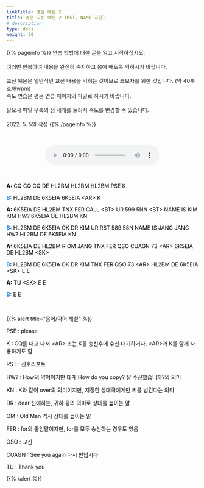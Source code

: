 ```yaml
---
linkTitle: 영문 예문 2
title: 영문 교신 예문 2 (RST, NAME 교환)
# description: 
type: docs
weight: 20
---
```


{{% pageinfo %}}
연습 방법에 대한 글을 읽고 시작하십시오.<br>
<br>
여러번 반복하여 내용을 완전히 숙지하고 몸에 배도록 익히시기 바랍니다.<br>
<br>
교신 예문은 일반적인 교신 내용을 익히는 것이므로 초보자를 위한 것입니다. (약 40부호/8wpm)<br>
속도 연습은 평문 연습 페이지의 파일로 하시기 바랍니다.<br>
<br>
필요시 파일 우측의 점 세개를 눌러서 속도를 변경할 수 있습니다.<br>
<br>
2022. 5. 5일 작성
{{% /pageinfo %}}

<p data-ke-size="size16">&nbsp;</p>
<center><audio src="https://blog.kakaocdn.net/dn/ckZEE5/btrBuz6zeZd/skeYJmglqWgRGa1t3hhJY0/tfile.mp3" controls="controls"></audio></center>

<p data-ke-size="size16">&nbsp;</p>
<p data-ke-size="size16"><span style="color: #000000;"><b>A:</b> CQ CQ CQ DE HL2BM HL2BM HL2BM PSE K</span></p>
<p data-ke-size="size16"><span style="color: #000000;"><span style="color: #006dd7;"><b>B:</b></span> HL2BM DE 6K5EIA 6K5EIA &lt;AR&gt; K</span></p>
<p data-ke-size="size16"><span style="color: #000000;"><b>A:</b> 6K5EIA DE HL2BM TNX FER CALL &lt;BT&gt; UR 599 5NN &lt;BT&gt; NAME IS KIM KIM HW? 6K5EIA DE HL2BM KN</span></p>
<p data-ke-size="size16"><span style="color: #000000;"><span style="color: #006dd7;"><b>B:</b></span> HL2BM DE 6K5EIA OK DR KIM UR RST 589 58N NAME IS JANG JANG HW? HL2BM DE 6K5EIA KN</span></p>
<p data-ke-size="size16"><span style="color: #000000;"><b>A:</b> 6K5EIA DE HL2BM R OM JANG TNX FER QSO CUAGN 73 &lt;AR&gt; 6K5EIA DE HL2BM &lt;SK&gt;</span></p>
<p data-ke-size="size16"><span style="color: #000000;"><span style="color: #006dd7;"><b>B:</b></span> HL2BM DE 6K5EIA OK DR KIM TNX FER QSO 73 &lt;AR&gt; HL2BM DE 6K5EIA &lt;SK&gt; E E</span></p>
<p data-ke-size="size16"><span style="color: #000000;"><b>A:</b> TU &lt;SK&gt; E E</span></p>
<p data-ke-size="size16"><span style="color: #000000;"><span style="color: #006dd7;"><b>B:</b></span> E E</span></p>
<p data-ke-size="size16">&nbsp;</p>

{{% alert title="용어/약어 해설" %}}
<p data-ke-size="size16">
<p data-ke-size="size16"><span style="color: #000000;">PSE : please</span></p>
<p data-ke-size="size16"><span style="color: #000000;">K : CQ를 내고 나서 &lt;AR&gt; 또는 K를 송신후에 수신 대기하거나, &lt;AR&gt;과 K를 함께 사용하기도 함</span></p>
<p data-ke-size="size16"><span style="color: #000000;">RST : 신호리포트</span></p>
<p data-ke-size="size16"><span style="color: #000000;">HW? : How의 약어이지만 대개 How do you copy? 잘 수신했습니까?의 의미</span></p>
<p data-ke-size="size16"><span style="color: #000000;">KN : K와 같이 over의 의미이지만, 지정한 상대국에게만 키를 넘긴다는 의미</span></p>
<p data-ke-size="size16"><span style="color: #000000;">DR : dear 친애하는, 귀하 등의 의미로 상대를 높이는 말</span></p>
<p data-ke-size="size16"><span style="color: #000000;">OM : Old Man 역시 상대를 높이는 말</span></p>
<p data-ke-size="size16"><span style="color: #000000;">FER : for의 줄임말이지만, for를 모두 송신하는 경우도 있음</span></p>
<p data-ke-size="size16"><span style="color: #000000;">QSO : 교신</span></p>
<p data-ke-size="size16"><span style="color: #000000;">CUAGN : See you again 다시 만납시다</span></p>
<p data-ke-size="size16"><span style="color: #000000;">TU : Thank you</span></p>
{{% /alert %}}
<p data-ke-size="size16">&nbsp;</p>
<p data-ke-size="size16">&nbsp;</p>
